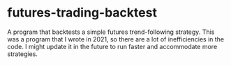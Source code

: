 # futures-trading-backtest
A program that backtests a simple futures trend-following strategy.
This was a program that I wrote in 2021, so there are a lot of inefficiencies in the code. 
I might update it in the future to run faster and accommodate more strategies.
